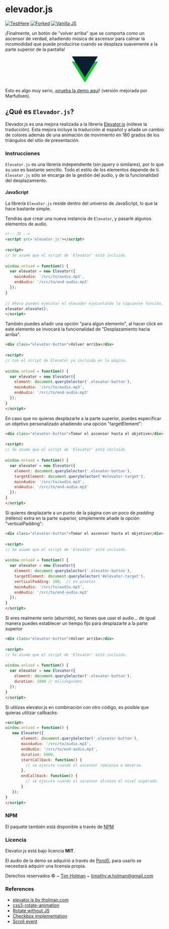 # elevador.js

[![TestHere](https://img.shields.io/badge/Ver%20aquí-gh%20pages-green)](https://marfullsen.github.io/elevador.js)
[![Forked](https://img.shields.io/badge/Forked%20from-tholman-blue)](https://github.com/tholman/elevator.js)
[![Vanilla JS](http://vanilla-js.com/assets/button.png)](https://www.javascript.com/)

¡Finalmente, un botón de "volver arriba" que se comporta como un ascensor de verdad, añadiendo música de ascensor para calmar la incomodidad que puede producirse cuando se desplaza suavemente a la parte superior de la pantalla!

<p align="center">
  <a href="https://marfullsen.github.io/elevador.js" rel="noopener">
 <img src="./docs/img/triangle.png" alt="Botones de ascensor"></a>
</p>

Esto es algo muy serio, ¡[prueba la demo aquí](https://marfullsen.github.io/elevador.js)! (versión mejorada por Marfullsen).

## ¿Qué es `Elevador.js`?
Elevador.js es una mejora realizada a la librería [Elevator.js](https://github.com/tholman/elevator.js) (nótese la traducción). Esta mejora incluye la traducción al español y añade un cambio de colores además de una animación de movimiento en 180 grados de los triángulos del sitio de presentación.

### Instrucciones

`Elevator.js` es una librería independiente (sin jquery o similares), por lo que su uso es bastante sencillo. Todo el estilo de los elementos depende de ti. `Elevator.js` sólo se encarga de la gestión del audio, y de la funcionalidad del desplazamiento.

#### JavaScript

La librería `Elevator.js` reside dentro del universo de JavaScript, lo que la hace bastante simple.

Tendrás que crear una nueva instancia de `Elevator`, y pasarle algunos elementos de audio.

```html
<!-- JS -->
<script src='elevator.js'></script>

<script>
// Se asume que el script de 'Elevator' está incluido.

window.onload = function() {
  var elevator = new Elevator({
    mainAudio: '/src/to/audio.mp3',
    endAudio: '/src/to/end-audio.mp3'
  });
}

// Ahora puedes ejecutar el elevador ejecuntando la siguiente función.
elevator.elevate();
</script>
```

También puedes añadir una opción "para algún elemento", al hacer click en este elemento se invocará la funcionalidad de "Desplazamiento hacia arriba".
```html
<div class="elevator-button">Volver arriba</div>

<script>
// con el script de Elevator ya incluido en la página.

window.onload = function() {
  var elevator = new Elevator({
    element: document.querySelector('.elevator-button'),
    mainAudio: '/src/to/audio.mp3',
    endAudio: '/src/to/end-audio.mp3'
  });
}
</script>
```

En caso que no quieras desplazarte a la parte superior, puedes especificar un objetivo personalizado añadiendo una opción "targetElement":
```html
<div class="elevator-button">Tomar el ascensor hasta el objetivo</div>

<script>
// Se asume que el script de 'Elevator' está incluido.

window.onload = function() {
  var elevator = new Elevator({
    element: document.querySelector('.elevator-button'),
    targetElement: document.querySelector('#elevator-target'),
    mainAudio: '/src/to/audio.mp3',
    endAudio: '/src/to/end-audio.mp3'
  });
}
</script>
```

Si quieres desplazarte a un punto de la página con un poco de _padding_ (relleno) extra en la parte superior, simplemente añade la opción "verticalPadding":
```html
<div class="elevator-button">Tomar el ascensor hasta el objetivo</div>

<script>
// Se asume que el script de 'Elevator' está incluido.

window.onload = function() {
  var elevator = new Elevator({
    element: document.querySelector('.elevator-button'),
    targetElement: document.querySelector('#elevator-target'),
    verticalPadding: 100,  // en pixeles
    mainAudio: '/src/to/audio.mp3',
    endAudio: '/src/to/end-audio.mp3'
  });
}
</script>
```

Si eres realmente serio (aburrido), no tienes que usar el audio... de igual manera puedes establecer un tiempo fijo para desplazarte a la parte superior
```html
<div class="elevator-button">Volver arriba</div>

<script>
// Se asume que el script de 'Elevator' está incluido.

window.onload = function() {
  var elevator = new Elevator({
    element: document.querySelector('.elevator-button'),
    duration: 1000 // milisegundos
  });
}
</script>
```

Si utilizas elevator.js en combinación con otro código, es posible que quieras utilizar callbacks:
```html
<script>
window.onload = function() {
   new Elevator({
       element: document.querySelector('.elevator-button'),
       mainAudio: '/src/to/audio.mp3',
       endAudio: '/src/to/end-audio.mp3',
       duration: 5000,
       startCallback: function() {
         // se ejecuta cuando el ascensor comienza a moverse.
       },
       endCallback: function() {
         // se ejecuta cuando el ascensor alcanza el nivel esperado.
       }
   });
}
</script>
```

### NPM
El paquete también está disponible a través de [NPM](https://www.npmjs.com/package/elevator.js)

### Licencia

Elevator.js está bajo licencia **MIT**.

El audio de la demo se adquirió a través de [Pond5](https://www.pond5.com/stock-music/11517192/elevator-bossa-nova.html), para usarlo se necesitará adquirir una licensia propia.

Derechos reservados © ~ [Tim Holman](http://tholman.com) ~ timothy.w.holman@gmail.com

### References

- [elevator.js by tholman.com](https://tholman.com/elevator.js/)
- [css3-rotate-animation](https://stackoverflow.com/questions/16771225/css3-rotate-animation)
- [Rotate without JS](https://codepen.io/anon/pen/yNpvxb?editors=1111)
- [Checkbox implementation](https://stackoverflow.com/questions/386281/how-to-implement-select-all-check-box-in-html)
- [Scroll event](https://developer.mozilla.org/es/docs/Web/API/Document/scroll_event)